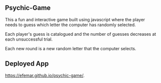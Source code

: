 ## Psychic-Game

This a fun and interactive game built using javascript where the player needs to guess which letter the computer has randomly selected.

Each player's guess is catalogued and the number of guesses decreases at each unsuccessful trial.

Each new round is a new random letter that the computer selects.

##  Deployed App

https://efemar.github.io/psychic-game/.
